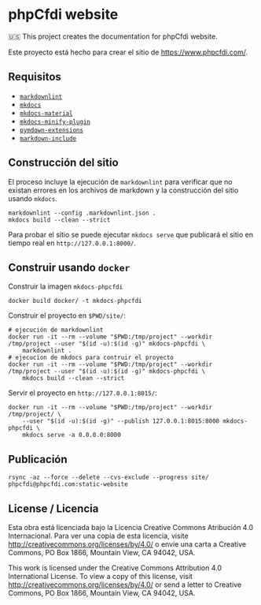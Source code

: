 # phpCfdi website

:us: This project creates the documentation for phpCfdi website.

Este proyecto está hecho para crear el sitio de <https://www.phpcfdi.com/>.

## Requisitos

- [`markdownlint`](https://www.npmjs.com/package/markdownlint)
- [`mkdocs`](https://www.mkdocs.org/)
- [`mkdocs-material`](https://squidfunk.github.io/mkdocs-material/)
- [`mkdocs-minify-plugin`](https://github.com/byrnereese/mkdocs-minify-plugin)
- [`pymdown-extensions`](https://facelessuser.github.io/pymdown-extensions/)
- [`markdown-include`](https://pypi.org/project/markdown-include/)

## Construcción del sitio

El proceso incluye la ejecución de `markdownlint` para verificar que no existan errores en los archivos de markdown y la construcción del sitio usando `mkdocs`.

```shell
markdownlint --config .markdownlint.json .
mkdocs build --clean --strict
```

Para probar el sitio se puede ejecutar `mkdocs serve` que publicará el sitio en tiempo real en `http://127.0.0.1:8000/`.

## Construir usando `docker`

Construir la imagen `mkdocs-phpcfdi`

```shell
docker build docker/ -t mkdocs-phpcfdi
```

Construir el proyecto en `$PWD/site/`:

```shell
# ejecución de markdownlint
docker run -it --rm --volume "$PWD:/tmp/project" --workdir /tmp/project --user "$(id -u):$(id -g)" mkdocs-phpcfdi \
    markdownlint .
# ejecucion de mkdocs para contruir el proyecto
docker run -it --rm --volume "$PWD:/tmp/project" --workdir /tmp/project --user "$(id -u):$(id -g)" mkdocs-phpcfdi \
    mkdocs build --clean --strict
```

Servir el proyecto en `http://127.0.0.1:8015/`:

```shell
docker run -it --rm --volume "$PWD:/tmp/project" --workdir /tmp/project/ \
    --user "$(id -u):$(id -g)" --publish 127.0.0.1:8015:8000 mkdocs-phpcfdi \
    mkdocs serve -a 0.0.0.0:8000
```

## Publicación

```shell
rsync -az --force --delete --cvs-exclude --progress site/ phpcfdi@phpcfdi.com:static-website
```

## License / Licencia

Esta obra está licenciada bajo la Licencia Creative Commons Atribución 4.0 Internacional. Para ver una copia de esta licencia, visite <http://creativecommons.org/licenses/by/4.0/> o envíe una carta a Creative Commons, PO Box 1866, Mountain View, CA 94042, USA.

This work is licensed under the Creative Commons Attribution 4.0 International License. To view a copy of this license, visit <http://creativecommons.org/licenses/by/4.0/> or send a letter to Creative Commons, PO Box 1866, Mountain View, CA 94042, USA.
